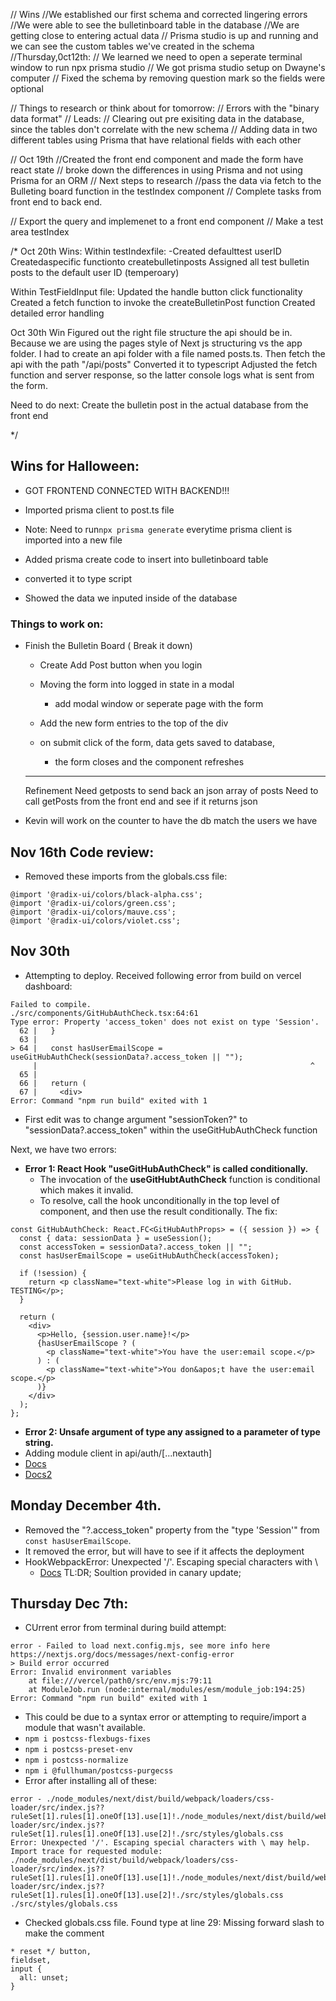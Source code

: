 // Wins
//We established our first schema and corrected lingering errors
//We were able to see the bulletinboard table in the database
//We are getting close to entering actual data
// Prisma studio is up and running and we can see the custom tables we've created in the schema
//Thursday,0ct12th:
// We learned we need to open a seperate terminal window to run npx prisma studio
// We got prisma studio setup on Dwayne's computer
// Fixed the schema by removing question mark so the fields were optional

// Things to research or think about for tomorrow:
// Errors with the "binary data format"
// Leads:
// Clearing out pre exisiting data in the database, since the tables don't correlate with the new schema
// Adding data in two different tables using Prisma that have relational fields with each other

// Oct 19th
//Created the front end component and made the form have react state
// broke down the differences in using Prisma and not using Prisma for an ORM
// Next steps to research
//pass the data via fetch to the Bulleting board function in the testIndex component
// Complete tasks from front end to back end.

// Export the query and implemenet to a front end component
// Make a test area testIndex

/* Oct 20th Wins:
Within testIndexfile:
-Created defaulttest userID
Createdaspecific functionto createbulletinposts
Assigned all test bulletin posts to the default user ID (temperoary)

Within TestFieldInput file:
 Updated the handle button click functionality
Created a fetch function to invoke the createBulletinPost function
Created detailed error handling

Oct 30th Win
Figured out the right file structure the api should be in.
Because we are using the pages style of Next js structuring vs the app folder.
I had to create an api folder with a file named posts.ts.
Then fetch the api with the path "/api/posts"
Converted it to typescript
Adjusted the fetch function and server response, so the latter console logs what is sent from the form.

Need to do next:
Create the bulletin post in the actual database from the front end

*/

## Wins for Halloween:
- GOT FRONTEND CONNECTED WITH BACKEND!!!
- Imported prisma client to post.ts file
- Note: Need to run```npx prisma generate``` everytime prisma client is imported into a new file

- Added prisma create code to insert into bulletinboard table
- converted it to type script
- Showed the data we inputed inside of the database

### Things to work on:
- Finish the Bulletin Board ( Break it down)
  - Create Add Post button when you login
  - Moving the form into logged in state in a modal
    - add modal window or seperate page with the form

  - Add the new form entries to the top of the div
  - on submit click of the form, data gets saved to database,
    - the form closes and the component refreshes
  ---
  Refinement
  Need getposts to send back an json array of posts
  Need to call getPosts from the front end and see if it returns json

- Kevin will work on the counter to have the db match the users we have

## Nov 16th Code review:
- Removed these imports from the globals.css file:
```
@import '@radix-ui/colors/black-alpha.css';
@import '@radix-ui/colors/green.css';
@import '@radix-ui/colors/mauve.css';
@import '@radix-ui/colors/violet.css';
```

## Nov 30th
- Attempting to deploy. Received following error from build on vercel dashboard:
```
Failed to compile.
./src/components/GitHubAuthCheck.tsx:64:61
Type error: Property 'access_token' does not exist on type 'Session'.
  62 |   }
  63 | 
> 64 |   const hasUserEmailScope = useGitHubAuthCheck(sessionData?.access_token || "");
     |                                                             ^
  65 | 
  66 |   return (
  67 |     <div>
Error: Command "npm run build" exited with 1
```

- First edit was to change argument "sessionToken?" to  "sessionData?.access_token" within the useGitHubAuthCheck function
  
Next, we have two errors:
- **Error 1: React Hook "useGitHubAuthCheck" is called conditionally.**
  - The invocation of the **useGitHubtAuthCheck** function is conditional which makes it invalid.
  - To resolve, call the hook unconditionally in the top level of component, and then use the result conditionally.
The fix:
```
const GitHubAuthCheck: React.FC<GitHubAuthProps> = ({ session }) => {
  const { data: sessionData } = useSession();
  const accessToken = sessionData?.access_token || "";
  const hasUserEmailScope = useGitHubAuthCheck(accessToken);

  if (!session) {
    return <p className="text-white">Please log in with GitHub. TESTING</p>;
  }

  return (
    <div>
      <p>Hello, {session.user.name}!</p>
      {hasUserEmailScope ? (
        <p className="text-white">You have the user:email scope.</p>
      ) : (
        <p className="text-white">You don&apos;t have the user:email scope.</p>
      )}
    </div>
  );
};

```

- **Error 2: Unsafe argument of type any assigned to a parameter of type string.**
- Adding module client in api/auth/[...nextauth]
- [Docs](https://next-auth.js.org/getting-started/typescript)
- [Docs2](https://next-auth.js.org/getting-started/client)


## Monday December 4th.
- Removed the "?.access_token" property from the "type 'Session'" from `const hasUserEmailScope`. 
- It removed the error, but will have to see if it affects the deployment
- HookWebpackError: Unexpected '/'. Escaping special characters with \
  - [Docs](https://github.com/vercel/next.js/issues/50989) TL:DR; Soultion provided in canary update;

## Thursday Dec 7th:
- CUrrent error from terminal during build attempt:
```
error - Failed to load next.config.mjs, see more info here https://nextjs.org/docs/messages/next-config-error
> Build error occurred
Error: Invalid environment variables
    at file:///vercel/path0/src/env.mjs:79:11
    at ModuleJob.run (node:internal/modules/esm/module_job:194:25)
Error: Command "npm run build" exited with 1

```
- This could be due to a syntax error or attempting to require/import a module that wasn't available.
- `npm i postcss-flexbugs-fixes`
- `npm i postcss-preset-env`
- `npm i postcss-normalize`
- `npm i @fullhuman/postcss-purgecss`
- Error after installing all of these:
```
error - ./node_modules/next/dist/build/webpack/loaders/css-loader/src/index.js??ruleSet[1].rules[1].oneOf[13].use[1]!./node_modules/next/dist/build/webpack/loaders/postcss-loader/src/index.js??ruleSet[1].rules[1].oneOf[13].use[2]!./src/styles/globals.css
Error: Unexpected '/'. Escaping special characters with \ may help.
Import trace for requested module:
./node_modules/next/dist/build/webpack/loaders/css-loader/src/index.js??ruleSet[1].rules[1].oneOf[13].use[1]!./node_modules/next/dist/build/webpack/loaders/postcss-loader/src/index.js??ruleSet[1].rules[1].oneOf[13].use[2]!./src/styles/globals.css
./src/styles/globals.css
```
- Checked globals.css file. Found type at line 29: Missing forward slash to make the comment
```
* reset */ button,
fieldset,
input {
  all: unset;
}
```